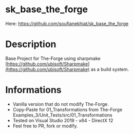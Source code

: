 # sk_base_the_forge
Here:
https://github.com/soufianekhiat/sk_base_the_forge

# Description
Base Project for The-Forge using sharpmake [https://github.com/ubisoft/Sharpmake](https://github.com/ubisoft/Sharpmake) as a build system.

# Informations
* Vanilla version that do not modify The-Forge.
* Copy-Paste for 01_Transformations from The-Forge Examples_3/Unit_Tests/src/01_Transformations
* Tested on Visual Studio 2019 - x64 - DirectX 12
* Feel free to PR, fork or modify.
